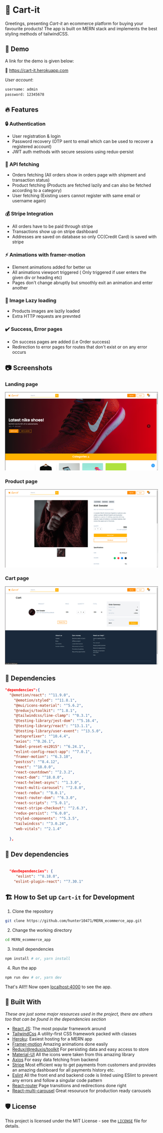 #  :money_with_wings: Cart-it 

Greetings, presenting *Cart-it* an ecommerce platform for buying your favourite products! The app is built on MERN stack and implements the best styling 
methods of tailwindCSS.

## :ticket: Demo

A link for the demo is given below:

:link: https://cart-it.herokuapp.com

_User account_:
```bash
username: admin
password: 12345678
```

## 🔥 Features

### :lock: Authentication
- User registration & login
- Password recovery (OTP sent to email which can be used to recover a registered account)
- JWT auth methods with secure sessions using redux-persist

### :stars: API fetching
- Orders fetching (All orders show in orders page with shipment and transaction status)
- Product fetching (Products are fetched lazily and can also be fetched according to a category)
- User fetching (Existing users cannot register with same email or username again)

### :moneybag: Stripe Integration
- All orders have to be paid through stripe
- Transactions show up on stripe dashboard
- Addresses are saved on database so only CC(Credit Card) is saved with stripe

### :zap: Animations with framer-motion
- Element animations added for better ux
- All animations viewport triggered ( Only triggered if user enters the given div or heading etc)
- Pages don't change abruptly but smoothly exit an animation and enter another 

### :walking: Image Lazy loading
- Products images are lazily loaded
- Extra HTTP requests are prevnted

### :heavy_check_mark: Success, Error pages
- On success pages are added (i.e Order success)
- Redirection to error pages for routes that don't exist or on any error occurs

## :camera: Screenshots

### Landing page
![](https://github.com/hunter10471/MERN_ecommerce_app/blob/master/screenshots/ss1.png)

### Product page
![](https://github.com/hunter10471/MERN_ecommerce_app/blob/master/screenshots/ss2.png)

### Cart page
![](https://github.com/hunter10471/MERN_ecommerce_app/blob/master/screenshots/ss3.png)

## :key: Dependencies

```JSON
"dependencies":{
  "@emotion/react": "^11.9.0",
    "@emotion/styled": "^11.8.1",
    "@mui/icons-material": "^5.6.2",
    "@reduxjs/toolkit": "^1.8.1",
    "@tailwindcss/line-clamp": "^0.3.1",
    "@testing-library/jest-dom": "^5.16.4",
    "@testing-library/react": "^13.1.1",
    "@testing-library/user-event": "^13.5.0",
    "autoprefixer": "^10.4.4",
    "axios": "^0.26.1",
    "babel-preset-es2015": "^6.24.1",
    "eslint-config-react-app": "^7.0.1",
    "framer-motion": "^6.3.10",
    "postcss": "^8.4.12",
    "react": "^18.0.0",
    "react-countdown": "^2.3.2",
    "react-dom": "^18.0.0",
    "react-helmet-async": "^1.3.0",
    "react-multi-carousel": "^2.8.0",
    "react-redux": "^8.0.1",
    "react-router-dom": "^6.3.0",
    "react-scripts": "^5.0.1",
    "react-stripe-checkout": "^2.6.3",
    "redux-persist": "^6.0.0",
    "styled-components": "^5.3.5",
    "tailwindcss": "^3.0.24",
    "web-vitals": "^2.1.4"

  },

```

## :construction_worker: Dev dependencies

```JSON

  "devDependencies": {
     "eslint": "^8.18.0",
    "eslint-plugin-react": "^7.30.1"
  ```



## 🏗️ How to Set up `Cart-it` for Development

1. Clone the repository

```bash
git clone https://github.com/hunter10471/MERN_ecommerce_app.git
```

2. Change the working directory

```bash
cd MERN_ecommerce_app
```

3. Install dependencies

```bash
npm install # or, yarn install
```

4. Run the app

```bash
npm run dev # or, yarn dev
```

That's All!!! Now open [localhost:4000](http://localhost:4000/) to see the app.


## 🍔 Built With
_These are just some major resources used in the project, there are others too that can be found in the dependencies section_
- [React JS](https://nextjs.org/): The most popular framework around
- [TailwindCss](https://tailwindcss.com/) A utility-first CSS framework packed with classes
- [Heroku](http://vercel.com/): Easiest hosting for a MERN app
- [Framer-motion](https://www.framer.com/motion/) Amazing animations done easily
- [Redux/@reduxjs/toolkit](https://redux-toolkit.js.org/) For persisting data and easy access to store
- [Material-UI](https://mui.com/) All the icons were taken from this amazing library
- [Axios](https://axios-http.com/) For easy data fetching from  backend
- [Stripe](https://stripe.com/) Most efficient way to get payments from customers and provides an amazing dashboard for all payments history etc.
- [Eslint](https://eslint.org/) All the front end and backend code is linted using ESlint to prevent any errors and follow a singular code pattern
- [React-router](https://reactrouter.com/) Page transitions and redirections done right
- [React-multi-carousel](https://www.npmjs.com/package/react-multi-carousel) Great resouruce for production ready carousels



## 🛡️ License
This project is licensed under the MIT License - see the [`LICENSE`](LICENSE) file for details.



